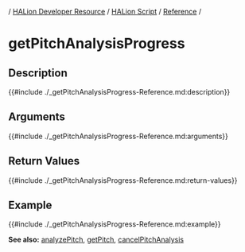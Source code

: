 / [HALion Developer Resource](../../HALion-Developer-Resource.md) / [HALion Script](./HALion-Script.md) / [Reference](./Reference.md) /

# getPitchAnalysisProgress

## Description

{{#include ./_getPitchAnalysisProgress-Reference.md:description}}

## Arguments

{{#include ./_getPitchAnalysisProgress-Reference.md:arguments}}

## Return Values

{{#include ./_getPitchAnalysisProgress-Reference.md:return-values}}

## Example

{{#include ./_getPitchAnalysisProgress-Reference.md:example}}

**See also:** [analyzePitch](./analyzePitch.md), [getPitch](./getPitch.md), [cancelPitchAnalysis](./cancelPitchAnalysis.md)